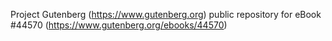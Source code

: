 Project Gutenberg (https://www.gutenberg.org) public repository for eBook #44570 (https://www.gutenberg.org/ebooks/44570)
